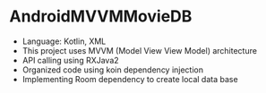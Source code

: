 # AndroidMVVMMovieDB
- Language: Kotlin, XML
- This project uses MVVM (Model View View Model) architecture
- API calling using RXJava2
- Organized code using koin dependency injection 
- Implementing Room dependency to create local data base
